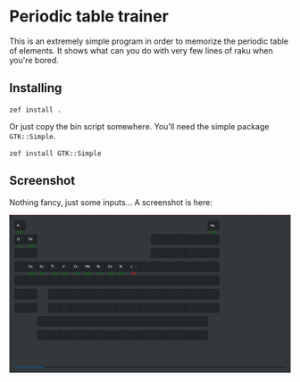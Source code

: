 # Periodic table trainer

This is an extremely simple program in order to memorize the periodic
table of elements. It shows what can you do with
very few lines of raku when you're bored.


## Installing

```
zef install .
```

Or just copy the bin script somewhere.
You'll need the simple package `GTK::Simple`.
```
zef install GTK::Simple
```

## Screenshot

Nothing fancy, just some inputs...
A screenshot is here:

![alt text](./screenshot.jpg "Screenshot")

